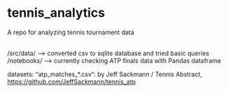 tennis_analytics
==============================

A repo for analyzing tennis tournament data

<br> /src/data/ --> converted csv to sqlite database and tried basic queries 
<br> /notebooks/ --> currently checking ATP finals data with Pandas dataframe


datasets:
“atp_matches_*.csv”: by Jeff Sackmann / Tennis Abstract, https://github.com/JeffSackmann/tennis_atp
